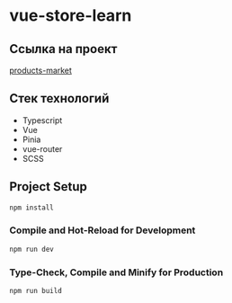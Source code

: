 # vue-store-learn

## Ссылка на проект

[products-market](https://products-market-six.vercel.app/)

## Стек технологий

* Typescript
* Vue
* Pinia
* vue-router
* SCSS

## Project Setup

```sh
npm install
```

### Compile and Hot-Reload for Development

```sh
npm run dev
```

### Type-Check, Compile and Minify for Production

```sh
npm run build
```
